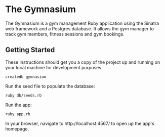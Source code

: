 # The Gymnasium
The Gymnasium is a gym management Ruby application using the Sinatra web framework and a Postgres database. It allows the gym manager to track gym members, fitness sessions and gym bookings.
## Getting Started

These instructions should get you a copy of the project up and running on your local machine for development purposes.

```
createdb gymnasium
```

Run the seed file to populate the database:

```
ruby db/seeds.rb
```

Run the app:

```
ruby app.rb
```

In your browser, navigate to http://localhost:4567/ to open up the app's homepage. 
